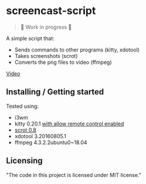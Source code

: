 # screencast-script 
>  

> 🚧 Work in progress 🚧

A simple script that:

 - Sends commands to other programs (kitty, xdotool)
 - Takes screenshots (scrot)
 - Converts the png files to video (ffmpeg)

[Video](https://youtu.be/9yXejXH4ixI)

## Installing / Getting started

Tested using:

- i3wm
- kitty 0.20.1 [with allow remote control enabled](https://sw.kovidgoyal.net/kitty/remote-control.html?highlight=allow)
- [scrot 0.8](https://en.wikipedia.org/wiki/Scrot)
- xdotool 3.20160805.1
- ffmpeg 4.3.2.2ubuntu0~18.04


## Licensing

"The code in this project is licensed under MIT license."
